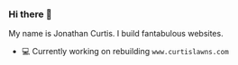 ### Hi there 👋

My name is Jonathan Curtis. I build fantabulous websites.

- 💻 Currently working on rebuilding `www.curtislawns.com`
